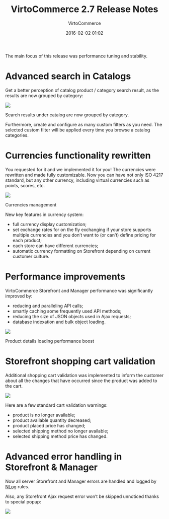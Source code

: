 ﻿---
author: VirtoCommerce
category: release
date: 2016-02-02 01:02
excerpt: The main focus of this release was performance tuning and stability.
main-image: assets/images/blog/release-2-7-needles.jpg
permalink: blog/virtocommerce-2-7-release-notes
tags: [20, announcements, ecommerce, enterprise-ecommerce, features, open-source, platform, release-notes ]
title: "VirtoCommerce 2.7 Release Notes"
---
The main focus of this release was performance tuning and stability.

# Advanced search in Catalogs

Get a better perception of catalog product / category search result, as the results are now grouped by category:

![](assets/images/blog/78c665d5-cc7e-5197-9de5-b0293ddd04bd.png)

Search results under catalog are now grouped by category.

Furthermore, create and configure as many custom filters as you need. The selected custom filter will be applied every time you browse a catalog categories.

# Currencies functionality rewritten

You requested for it and we implemented it for you! The currencies were rewritten and made fully customizable. Now you can have not only ISO 4217 standard, but any other currency, including virtual currencies such as points, scores, etc.

![](assets/images/blog/247b5c8b-21d6-66e6-ceda-39cf3e3a12b2.png)

Currencies management

New key features in currency system:

* full currency display customization;
* set exchange rates for on the fly exchanging if your store supports multiple currencies and you don’t want to (or can’t) define pricing for each product;
* each store can have different currencies;
* automatic currency formatting on Storefront depending on current customer culture.

# Performance improvements

VirtoCommerce Storefront and Manager performance was significantly improved by:

* reducing and paralleling API calls;
* smartly caching some frequently used API methods;
* reducing the size of JSON objects used in Ajax requests;
* database indexation and bulk object loading.

![](assets/images/blog/907a237b-777a-8e52-6f88-348566593974.png)

Product details loading performance boost

# Storefront shopping cart validation

Additional shopping cart validation was implemented to inform the customer about all the changes that have occurred since the product was added to the cart.

![](assets/images/blog/cdad0a51-a4bb-79ae-87b7-53de91cc7027.png)

Here are a few standard cart validation warnings:

* product is no longer available;
* product available quantity decreased;
* product placed price has changed;
* selected shipping method no longer available;
* selected shipping method price has changed.

# Advanced error handling in Storefront &amp; Manager

Now all server Storefront and Manager errors are handled and logged by [NLog](https://www.google.com/url?q=https://github.com/nlog/NLog/wiki/Configuration-file%23rules&amp;sa=D&amp;ust=1454407345039000&amp;usg=AFQjCNH8FvlAk15w7r0gMO96WLJr05iHsQ) rules.

Also, any Storefront Ajax request error won’t be skipped unnoticed thanks to special popup:

![](assets/images/blog/e283ffea-6ba8-9abe-2689-9a132a1da768.png)
